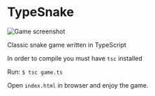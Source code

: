 TypeSnake
=========

![Game screenshot](https://i.imgur.com/x7oJL8m.png)

Classic snake game written in TypeScript

In order to compile you must have `tsc` installed

Run:
`$ tsc game.ts`

Open `index.html` in browser and enjoy the game.